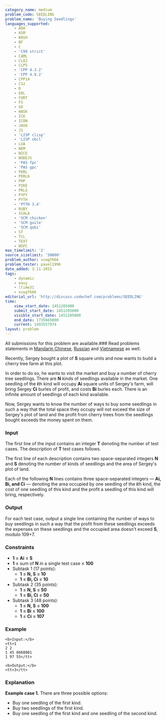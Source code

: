 ```yaml
---
category_name: medium
problem_code: SEEDLING
problem_name: 'Buying Seedlings'
languages_supported:
    - ADA
    - ASM
    - BASH
    - BF
    - C
    - 'C99 strict'
    - CAML
    - CLOJ
    - CLPS
    - 'CPP 4.3.2'
    - 'CPP 4.9.2'
    - CPP14
    - CS2
    - D
    - ERL
    - FORT
    - FS
    - GO
    - HASK
    - ICK
    - ICON
    - JAVA
    - JS
    - 'LISP clisp'
    - 'LISP sbcl'
    - LUA
    - NEM
    - NICE
    - NODEJS
    - 'PAS fpc'
    - 'PAS gpc'
    - PERL
    - PERL6
    - PHP
    - PIKE
    - PRLG
    - PYPY
    - PYTH
    - 'PYTH 3.4'
    - RUBY
    - SCALA
    - 'SCM chicken'
    - 'SCM guile'
    - 'SCM qobi'
    - ST
    - TCL
    - TEXT
    - WSPC
max_timelimit: '2'
source_sizelimit: '50000'
problem_author: xcwgf666
problem_tester: pavel1996
date_added: 3-11-2015
tags:
    - dynamic
    - easy
    - ltime31
    - xcwgf666
editorial_url: 'http://discuss.codechef.com/problems/SEEDLING'
time:
    view_start_date: 1451205000
    submit_start_date: 1451205000
    visible_start_date: 1451205000
    end_date: 1735669800
    current: 1493557974
layout: problem
---
```

All submissions for this problem are available.###  Read problems statements in [Mandarin Chinese](http://www.codechef.com/download/translated/LTIME31/mandarin/SEEDLING.pdf), [Russian](http://www.codechef.com/download/translated/LTIME31/russian/SEEDLING.pdf) and [Vietnamese](http://www.codechef.com/download/translated/LTIME31/vietnamese/SEEDLING.pdf) as well.

Recently, Sergey bought a plot of **S** square units and now wants to build a cherry tree farm at this plot.

In order to do so, he wants to visit the market and buy a number of cherry tree seedlings. There are **N** kinds of seedlings available in the market. One seedling of the **i**th kind will occupy **Ai** square units of Sergey's farm, will bring Sergey **Ci** burles of profit, and costs **Bi** burles each. There is an infinite amount of seedlings of each kind available.

Now, Sergey wants to know the number of ways to buy some seedlings in such a way that the total space they occupy will not exceed the size of Sergey's plot of land and the profit from cherry trees from the seedlings bought exceeds the money spent on them.

### Input

The first line of the input contains an integer **T** denoting the number of test cases. The description of **T** test cases follows.

The first line of each description contains two space-separated integers **N** and **S** denoting the number of kinds of seedlings and the area of Sergey's plot of land.

Each of the following **N** lines contains three space-separated integers — **Ai, Bi, and Ci** — denoting the area occupied by one seedling of the **i**th kind, the cost of one seedling of this kind and the profit a seedling of this kind will bring, respectively.

### Output

For each test case, output a single line containing the number of ways to buy seedlings in such a way that the profit from these seedlings exceeds the expenses on these seedlings and the occupied area doesn't exceed **S**, modulo 109+7.

### Constraints

- **1** ≤ **Ai** ≤ **S**
- **1** ≤ sum of **N** in a single test case ≤ **100**
- Subtask 1 (17 points): 
  - **1** ≤ **N, S** ≤ **10**
  - **1** ≤ **Bi, Ci** ≤ **10**
- Subtask 2 (35 points): 
  - **1** ≤ **N, S** ≤ **50**
  - **1** ≤ **Bi, Ci** ≤ **50**
- Subtask 3 (48 points): 
  - **1** ≤ **N, S** ≤ **100**
  - **1** ≤ **Bi** ≤ **100**
  - **1** ≤ **Ci** ≤ **107**

### Example

```
<b>Input:</b>
<tt>1
2 2
1 45 8668081
1 97 55</tt>

<b>Output:</b>
<tt>3</tt>

```
### Explanation

**Example case 1.** There are three possible options:

- Buy one seedling of the first kind.
- Buy two seedlings of the first kind.
- Buy one seedling of the first kind and one seedling of the second kind.